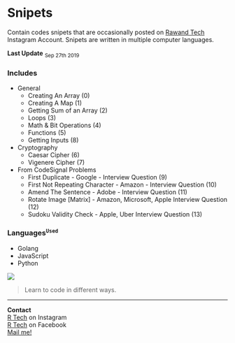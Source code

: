 # Snipets
Contain codes snipets  that are occasionally posted on  [Rawand Tech](https://instagram.com/rawandtech) Instagram Account.
Snipets are written in multiple computer languages.

<b>Last Update</b> 
<sub>Sep 27th 2019</sub>
### Includes
- General
    - Creating An Array (0)
    - Creating A Map (1)
    - Getting Sum of an Array (2)
    - Loops (3)
    - Math & Bit Operations (4)
    - Functions (5)
    - Getting Inputs (8)
- Cryptography 
    - Caesar Cipher (6)
    - Vigenere Cipher (7)
- From CodeSignal Problems
    - First Duplicate - Google - Interview Question (9)
    - First Not Repeating Character - Amazon - Interview Question (10)
    - Amend The Sentence - Adobe - Interview Question (11)
    - Rotate Image [Matrix] - Amazon, Microsoft, Apple Interview Question (12)
    - Sudoku Validity Check - Apple, Uber Interview Question (13)
### Languages<sup>`Used`</sup>
- Golang
- JavaScript
- Python


![](https://user-images.githubusercontent.com/5155661/65330848-3291ce00-dbc4-11e9-9767-fbb943a0b1d7.png)

> Learn to code in different ways.


----
<b>Contact</b></br>
[R Tech](https://instagram.com/rawandtech) on Instagram</br>
[R Tech](https://facebook.com/rawandtech) on Facebook</br>
[Mail me!](mailto:me@rawand.dev)
